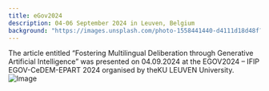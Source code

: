 ```yaml
---
title: eGov2024
description: 04-06 September 2024 in Leuven, Belgium
background: "https://images.unsplash.com/photo-1558441440-d4111d18d48f?ixid=eyJhcHBfaWQiOjEyMDd9&auto=format&fit=crop&w=1000&q=80"
---
```


The article entitled “Fostering Multilingual Deliberation through Generative Artificial Intelligence” was presented on 04.09.2024 at the EGOV2024 – IFIP EGOV-CeDEM-EPART 2024 organised by theKU LEUVEN University.
![Image](/assets/theme/images/eGOV2024_resized)
